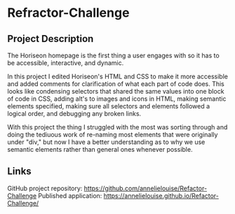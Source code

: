 # Refractor-Challenge

## Project Description

The Horiseon homepage is the first thing a user engages with so it has to be accessible, interactive, and dynamic.

In this project I edited Horiseon's HTML and CSS to make it more accessible and added comments for clarification of what each part of code does. This looks like condensing selectors that shared the same values into one block of code in CSS, adding alt's to images and icons in HTML, making semantic elements specified, making sure all selectors and elements followed a logical order, and debugging any broken links. 
 
With this project the thing I struggled with the most was sorting through and doing the tediuous work of re-naming most elements that were originally under "div," but now I have a better understanding as to why we use semantic elements rather than general ones whenever possible.

## Links
GitHub project repository: https://github.com/annelielouise/Refactor-Challenge
Published application: https://annelielouise.github.io/Refactor-Challenge/
